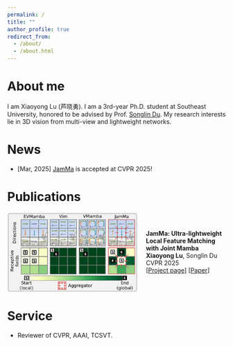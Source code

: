 ```yaml
---
permalink: /
title: ""
author_profile: true
redirect_from: 
  - /about/
  - /about.html
---
```


About me
======
I am Xiaoyong Lu (芦晓勇). I am a 3rd-year Ph.D. student at Southeast University, honored to be advised by Prof. [Songlin Du](https://songlin.ac.cn/).
My research interests lie in 3D vision from multi-view and lightweight networks.

News
======
- [Mar, 2025] [JamMa](https://leoluxxx.github.io/JamMa-page/) is accepted at CVPR 2025!

Publications
======
<div style="display: flex; align-items: center;">
  <img src="/images/jamma.png" alt="JamMa" style="width: 300px; margin-right: 20px;" />
  <div>
    <strong>JamMa: Ultra-lightweight Local Feature Matching with Joint Mamba</strong><br>
    <strong>Xiaoyong Lu</strong>, Songlin Du<br>
    CVPR 2025<br>
    [<a href="https://leoluxxx.github.io/JamMa-page/">Project page</a>] [<a href="https://arxiv.org/pdf/2503.03437">Paper</a>]
  </div>
</div>


Service
======
- Reviewer of CVPR, AAAI, TCSVT.